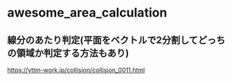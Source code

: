 # awesome_area_calculation
## 線分のあたり判定(平面をベクトルで2分割してどっちの領域か判定する方法もあり)
https://yttm-work.jp/collision/collision_0011.html
